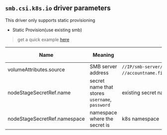 ## `smb.csi.k8s.io` driver parameters
This driver only supports static provisioning

 - Static Provision(use existing smb)
  > get a quick example [here](../deploy/example/pv-smb-csi.yaml)

Name | Meaning | Available Value | Mandatory | Default value
--- | --- | --- | --- | ---
volumeAttributes.source | SMB server address | `//IP/smb-server/directory`(for azure file, format is `//accountname.file.core.windows.net/filesharename`) | Yes |
nodeStageSecretRef.name | secret name that stores `username`, `password` | existing secret name |  Yes  |
nodeStageSecretRef.namespace | namespace where the secret is | k8s namespace  |  No  | `default`
